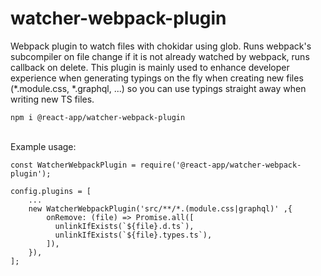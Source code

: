 # watcher-webpack-plugin

Webpack plugin to watch files with chokidar using glob. Runs webpack's subcompiler on file change if it is not already watched by webpack, runs callback on delete. This plugin is mainly used to enhance developer experience when generating typings on the fly when creating new files (*.module.css, *.graphql, ...) so you can use typings straight away when writing new TS files.

```
npm i @react-app/watcher-webpack-plugin
```

<br />
Example usage:

```
const WatcherWebpackPlugin = require('@react-app/watcher-webpack-plugin');

config.plugins = [
    ...
    new WatcherWebpackPlugin('src/**/*.(module.css|graphql)' ,{
        onRemove: (file) => Promise.all([
          unlinkIfExists(`${file}.d.ts`),
          unlinkIfExists(`${file}.types.ts`),
        ]),
    }),
];

```
